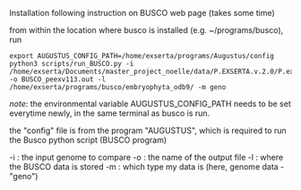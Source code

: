 Installation following instruction on BUSCO web page (takes some time)

from within the location where busco is installed (e.g. ~/programs/busco), run
```
export AUGUSTUS_CONFIG_PATH=/home/exserta/programs/Augustus/config
python3 scripts/run_BUSCO.py -i /home/exserta/Documents/master_project_noelle/data/P.EXSERTA.v.2.0/P.exserta.v.2.0.fasta -o BUSCO_peexv113.out -l /home/exserta/programs/busco/embryophyta_odb9/ -m geno
```
*note*: the environmental variable AUGUSTUS_CONFIG_PATH needs to be set everytime newly, in the same terminal as busco is run. 

the "config" file is from the program "AUGUSTUS", which is required to run the Busco python script (BUSCO program)

-i : the input genome to compare
-o : the name of the output file
-l : where the BUSCO data is stored
-m : which type my data is (here, genome data - "geno")
